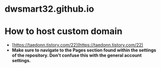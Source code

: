 # dwsmart32.github.io

# How to host custom domain
- [https://taedonn.tistory.com/22](https://taedonn.tistory.com/22)
- **Make sure to navigate to the Pages section found within the settings of the repository. Don't confuse this with the general account settings.**

